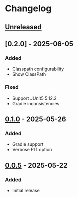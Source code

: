 # Changelog

## [Unreleased]

## [0.2.0] - 2025-06-05

### Added
- Classpath configurability
- Show ClassPath

### Fixed
- Support JUnit5 5.12.2
- Gradle inconsistencies

## [0.1.0] - 2025-05-26

### Added
- Gradle support
- Verbose PIT option

## [0.0.5] - 2025-05-22

### Added
- Initial release

[Unreleased]: https://github.com/bmccar/pitest-idea/compare/v0.1.0...HEAD
[0.1.0]: https://github.com/bmccar/pitest-idea/compare/v0.0.5...v0.1.0
[0.0.5]: https://github.com/bmccar/pitest-idea/commits/v0.0.5
